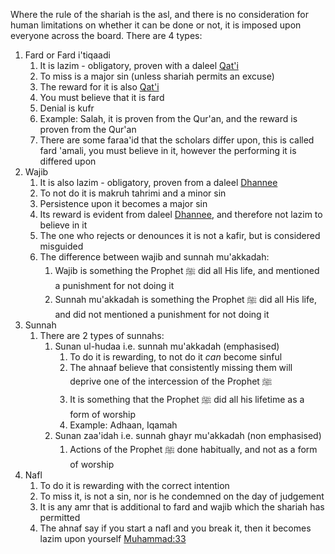Where the rule of the shariah is the asl, and there is no consideration for human limitations on whether it can be done or not, it is imposed upon everyone across the board. There are 4 types:
1. Fard or Fard i'tiqaadi
	1. It is lazim - obligatory, proven with a daleel [Qat'i](Usul%20Fiqh/Glossary/Qat'i.md)
	2. To miss is a major sin (unless shariah permits an excuse)
	3. The reward for it is also [Qat'i](Usul%20Fiqh/Glossary/Qat'i.md)
	4. You must believe that it is fard
	5. Denial is kufr
	6. Example: Salah, it is proven from the Qur'an, and the reward is proven from the Qur'an
	7. There are some faraa'id that the scholars differ upon, this is called fard 'amali, you must believe in it, however the performing it is differed upon
2. Wajib
	1. It is also lazim - obligatory, proven from a daleel [Dhannee](Usul%20Fiqh/Glossary/Dhannee.md)
	2. To not do it is makruh tahrimi and a minor sin
	3. Persistence upon it becomes a major sin
	4. Its reward is evident from daleel [Dhannee](Usul%20Fiqh/Glossary/Dhannee.md), and therefore not lazim to believe in it
	5. The one who rejects or denounces it is not a kafir, but is considered misguided
	6. The difference between wajib and sunnah mu'akkadah:
		1. Wajib is something the Prophet ﷺ did all His life, and mentioned a punishment for not doing it
		2. Sunnah mu'akkadah is something the Prophet ﷺ did all His life, and did not mentioned a punishment for not doing it
3. Sunnah
	1. There are 2 types of sunnahs:
		1. Sunan ul-hudaa i.e. sunnah mu'akkadah (emphasised)
			1. To do it is rewarding, to not do it *can* become sinful
			2. The ahnaaf believe that consistently missing them will deprive one of the intercession of the Prophet ﷺ
			3. It is something that the Prophet ﷺ did all his lifetime as a form of worship
			4. Example: Adhaan, Iqamah
		3. Sunan zaa'idah i.e. sunnah ghayr mu'akkadah (non emphasised)
			1. Actions of the Prophet ﷺ done habitually, and not as a form of worship
4. Nafl
	1. To do it is rewarding with the correct intention
	2. To miss it, is not a sin, nor is he condemned on the day of judgement
	3. It is any amr that is additional to fard and wajib which the shariah has permitted
	4. The ahnaf say if you start a nafl and you break it, then it becomes lazim upon yourself [Muhammad:33](https://quran.com/47?startingVerse=33)